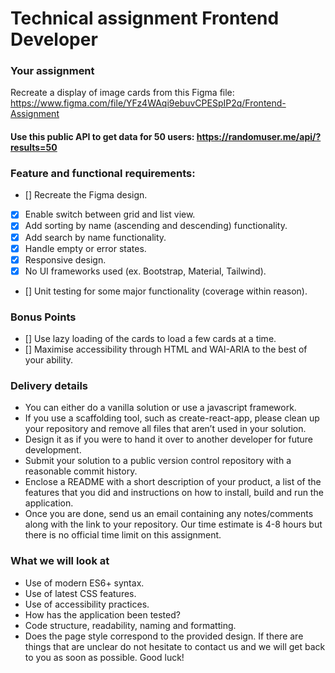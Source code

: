 # Technical assignment Frontend Developer

### Your assignment

Recreate a display of image cards from this Figma file:
https://www.figma.com/file/YFz4WAqi9ebuvCPESpIP2q/Frontend-Assignment

#### Use this public API to get data for 50 users: https://randomuser.me/api/?results=50

### Feature and functional requirements:

-   [] Recreate the Figma design.
-   [x] Enable switch between grid and list view.
-   [x] Add sorting by name (ascending and descending) functionality.
-   [x] Add search by name functionality.
-   [x] Handle empty or error states.
-   [x] Responsive design.
-   [x] No UI frameworks used (ex. Bootstrap, Material, Tailwind).
-   [] Unit testing for some major functionality (coverage within reason).

### Bonus Points
-   [] Use lazy loading of the cards to load a few cards at a time.
-   [] Maximise accessibility through HTML and WAI-ARIA to the best of your ability.

### Delivery details

-   You can either do a vanilla solution or use a javascript framework.
-   If you use a scaffolding tool, such as create-react-app, please clean up your repository and remove
    all files that aren’t used in your solution.
-   Design it as if you were to hand it over to another developer for future development.
-   Submit your solution to a public version control repository with a reasonable commit history.
-   Enclose a README with a short description of your product, a list of the features that you did and
    instructions on how to install, build and run the application.
-   Once you are done, send us an email containing any notes/comments along with the link to your
    repository.
    Our time estimate is 4-8 hours but there is no official time limit on this assignment.

### What we will look at

-   Use of modern ES6+ syntax.
-   Use of latest CSS features.
-   Use of accessibility practices.
-   How has the application been tested?
-   Code structure, readability, naming and formatting.
-   Does the page style correspond to the provided design.
    If there are things that are unclear do not hesitate to contact us and we will get back to you as soon as
    possible. Good luck!
